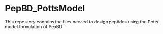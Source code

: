 # PepBD_PottsModel

This repository contains the files needed to design peptides using the Potts model formulation of PepBD
